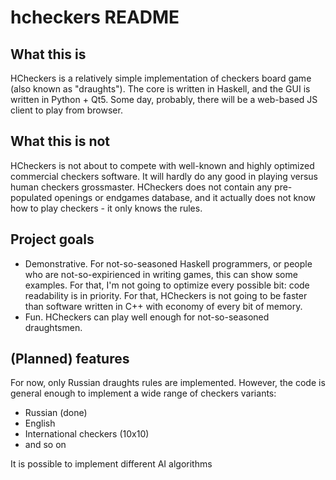 # hcheckers README

## What this is

HCheckers is a relatively simple implementation of checkers board game (also known as "draughts").
The core is written in Haskell, and the GUI is written in Python + Qt5. Some
day, probably, there will be a web-based JS client to play from browser.

## What this is not

HCheckers is not about to compete with well-known and highly optimized commercial checkers
software. It will hardly do any good in playing versus human checkers
grossmaster.
HCheckers does not contain any pre-populated openings or endgames database, and
it actually does not know how to play checkers - it only knows the rules.

## Project goals

* Demonstrative. For not-so-seasoned Haskell programmers, or people who are not-so-expirienced in writing games,
  this can show some examples. For that, I'm not going to optimize every possible
  bit: code readability is in priority. For that, HCheckers is not going to be
  faster than software written in C++ with economy of every bit of memory.
* Fun. HCheckers can play well enough for not-so-seasoned draughtsmen.

## (Planned) features

For now, only Russian draughts rules are implemented. However, the code is general enough to implement a wide range of checkers variants:

* Russian (done)
* English
* International checkers (10x10)
* and so on

It is possible to implement different AI algorithms
